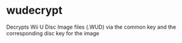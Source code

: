 # wudecrypt
Decrypts Wii U Disc Image files (.WUD) via the common key and the corresponding disc key for the image
